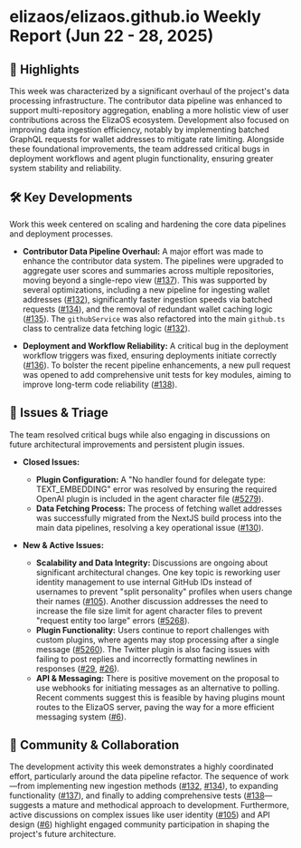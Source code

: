 # elizaos/elizaos.github.io Weekly Report (Jun 22 - 28, 2025)

## 🚀 Highlights
This week was characterized by a significant overhaul of the project's data processing infrastructure. The contributor data pipeline was enhanced to support multi-repository aggregation, enabling a more holistic view of user contributions across the ElizaOS ecosystem. Development also focused on improving data ingestion efficiency, notably by implementing batched GraphQL requests for wallet addresses to mitigate rate limiting. Alongside these foundational improvements, the team addressed critical bugs in deployment workflows and agent plugin functionality, ensuring greater system stability and reliability.

## 🛠️ Key Developments
Work this week centered on scaling and hardening the core data pipelines and deployment processes.

- **Contributor Data Pipeline Overhaul:** A major effort was made to enhance the contributor data system. The pipelines were upgraded to aggregate user scores and summaries across multiple repositories, moving beyond a single-repo view ([#137](https://github.com/elizaos/elizaos.github.io/pull/137)). This was supported by several optimizations, including a new pipeline for ingesting wallet addresses ([#132](https://github.com/elizaos/elizaos.github.io/pull/132)), significantly faster ingestion speeds via batched requests ([#134](https://github.com/elizaos/elizaos.github.io/pull/134)), and the removal of redundant wallet caching logic ([#135](https://github.com/elizaos/elizaos.github.io/pull/135)). The `githubService` was also refactored into the main `github.ts` class to centralize data fetching logic ([#132](https://github.com/elizaos/elizaos.github.io/pull/132)).

- **Deployment and Workflow Reliability:** A critical bug in the deployment workflow triggers was fixed, ensuring deployments initiate correctly ([#136](https://github.com/elizaos/elizaos.github.io/pull/136)). To bolster the recent pipeline enhancements, a new pull request was opened to add comprehensive unit tests for key modules, aiming to improve long-term code reliability ([#138](https://github.com/elizaos/elizaos.github.io/pull/138)).

## 🐛 Issues & Triage
The team resolved critical bugs while also engaging in discussions on future architectural improvements and persistent plugin issues.

- **Closed Issues:**
    - **Plugin Configuration:** A "No handler found for delegate type: TEXT_EMBEDDING" error was resolved by ensuring the required OpenAI plugin is included in the agent character file ([#5279](https://github.com/elizaos/elizaos.github.io/issues/5279)).
    - **Data Fetching Process:** The process of fetching wallet addresses was successfully migrated from the NextJS build process into the main data pipelines, resolving a key operational issue ([#130](https://github.com/elizaos/elizaos.github.io/issues/130)).

- **New & Active Issues:**
    - **Scalability and Data Integrity:** Discussions are ongoing about significant architectural changes. One key topic is reworking user identity management to use internal GitHub IDs instead of usernames to prevent "split personality" profiles when users change their names ([#105](https://github.com/elizaos/elizaos.github.io/issues/105)). Another discussion addresses the need to increase the file size limit for agent character files to prevent "request entity too large" errors ([#5268](https://github.com/elizaos/elizaos.github.io/issues/5268)).
    - **Plugin Functionality:** Users continue to report challenges with custom plugins, where agents may stop processing after a single message ([#5260](https://github.com/elizaos/elizaos.github.io/issues/5260)). The Twitter plugin is also facing issues with failing to post replies and incorrectly formatting newlines in responses ([#29](https://github.com/elizaos/elizaos.github.io/issues/29), [#26](https://github.com/elizaos/elizaos.github.io/issues/26)).
    - **API & Messaging:** There is positive movement on the proposal to use webhooks for initiating messages as an alternative to polling. Recent comments suggest this is feasible by having plugins mount routes to the ElizaOS server, paving the way for a more efficient messaging system ([#6](https://github.com/elizaos/elizaos.github.io/issues/6)).

## 💬 Community & Collaboration
The development activity this week demonstrates a highly coordinated effort, particularly around the data pipeline refactor. The sequence of work—from implementing new ingestion methods ([#132](https://github.com/elizaos/elizaos.github.io/pull/132), [#134](https://github.com/elizaos/elizaos.github.io/pull/134)), to expanding functionality ([#137](https://github.com/elizaos/elizaos.github.io/pull/137)), and finally to adding comprehensive tests ([#138](https://github.com/elizaos/elizaos.github.io/pull/138])—suggests a mature and methodical approach to development. Furthermore, active discussions on complex issues like user identity ([#105](https://github.com/elizaos/elizaos.github.io/issues/105)) and API design ([#6](https://github.com/elizaos/elizaos.github.io/issues/6)) highlight engaged community participation in shaping the project's future architecture.
